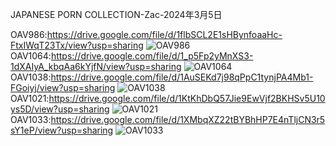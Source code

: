 JAPANESE PORN COLLECTION-Zac-2024年3月5日

OAV986:https://drive.google.com/file/d/1flbSCL2E1sHBynfoaaHc-FtxIWqT23Tx/view?usp=sharing
![OAV986](https://4horlover.com/wp-content/uploads/2023/12/4horlover___OAV986.mp4_thumbs.jpg)
OAV1064:https://drive.google.com/file/d/1_p5Fp2yMnXS3-1dXAIyA_kbqAa6kYjfN/view?usp=sharing
![OAV1064](https://4horlover.com/wp-content/uploads/2024/02/4horlover___OAV1064.mp4_thumbs-scaled.jpg)
OAV1038:https://drive.google.com/file/d/1AuSEKd7j98qPpC1tynjPA4Mb1-FGoiyj/view?usp=sharing
![OAV1038](https://4horlover.com/wp-content/uploads/2023/12/4horlover___OAV1038.mp4_thumbs-scaled.jpg)
OAV1021:https://drive.google.com/file/d/1KtKhDbQ57Jie9EwVjf2BKHSv5U10ys5D/view?usp=sharing
![OAV1021](https://4horlover.com/wp-content/uploads/2023/12/4horlover___OAV1021.mp4_thumbs.jpg)
OAV1033:https://drive.google.com/file/d/1XMbqXZ22tBYBhHP7E4nTljCN3r5sY1eP/view?usp=sharing
![OAV1033](https://4horlover.com/wp-content/uploads/2023/12/4horlover___OAV1033.mp4_thumbs.jpg)
